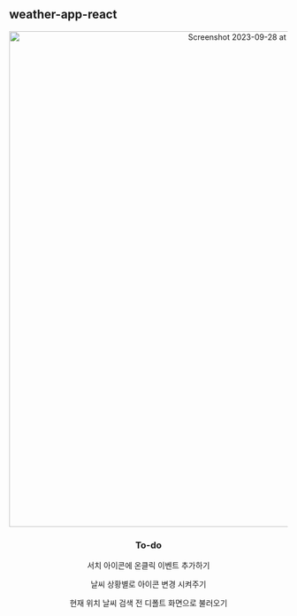 ## weather-app-react

<div align="center">
<img width="896" alt="Screenshot 2023-09-28 at 10 25 40 AM" src="https://github.com/anniekang-dev/weather-app-react/assets/137893369/3232d651-ca3e-42a6-89d2-4f981af0f9de">
  
### To-do
서치 아이콘에 온클릭 이벤트 추가하기

날씨 상황별로 아이콘 변경 시켜주기

현재 위치 날씨 검색 전 디폴트 화면으로 불러오기
</div>
